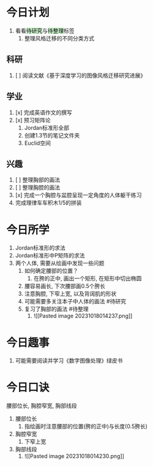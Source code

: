 # 今日计划

1. 看看<mark style="background: #BBFABBA6;">待研究</mark>与<mark style="background: #BBFABBA6;">待整理</mark>标签
	1.  整理风格迁移的不同分类方式
## 科研

1. [ ] 阅读文献《基于深度学习的图像风格迁移研究进展》 

## 学业

1. [x] 完成英语作文的撰写
2. [x] 预习矩阵论
	1. Jordan标准形全部
	2. 创建1.3节的笔记文件夹
	3. Euclid空间

## 兴趣

1. [ ] 整理胸部的画法
2. [ ] 整理胸腔的画法
3. [x] 完成一个胸腔与盆腔呈现一定角度的人体躯干练习
4. 完成理律车车积木1/5的拼装

# 今日所学

1. Jordan标准形的求法
2. Jordan标准形中P矩阵的求法
3. 两个人体, 需要从绘画中发现一些问题
	1. 如何确定腰部的位置？ 
		1. 在胯的正中, 画出一个矩形, 在矩形中切出椭圆
	2. 腰容易画长, 下次腰部画0.5个胯长 
	3. 注意胸腔, 下窄上宽, 以及背阔肌的形状
	4. 可能需要多关注本子中人体的画法 #待研究 
	5. 复习了胸部的画法 #待整理 
		1. ![[Pasted image 20231018014237.png]]

# 今日趣事

1. 可能需要阅读并学习《数字图像处理》绿皮书  

# 今日口诀

腰部位长, 胸腔窄宽, 胸部线段
1. 腰部位长
	1. 指绘画时注意腰部的位置(胯的正中)与长度(0.5胯长)
2. 胸腔窄宽
	1. 下窄上宽
3. 胸部线段
	1. ![[Pasted image 20231018014230.png]]